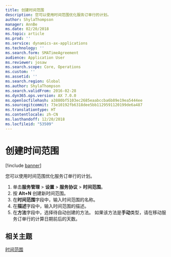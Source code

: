 ```yaml
---
title: 创建时间范围
description: 您可以使用时间范围优化服务订单行的计划。
author: ShylaThompson
manager: AnnBe
ms.date: 02/20/2018
ms.topic: article
ms.prod: ''
ms.service: dynamics-ax-applications
ms.technology: ''
ms.search.form: SMATimeAgreement
audience: Application User
ms.reviewer: josaw
ms.search.scope: Core, Operations
ms.custom: ''
ms.assetid: ''
ms.search.region: Global
ms.author: ShylaThompson
ms.search.validFrom: 2016-02-28
ms.dyn365.ops.version: AX 7.0.0
ms.openlocfilehash: a3880bf5103ec2685eaabccba6b89e19ea5444ee
ms.sourcegitcommit: 73e10192fb6318dee5bb1129591120199de6a487
ms.translationtype: HT
ms.contentlocale: zh-CN
ms.lasthandoff: 12/20/2018
ms.locfileid: "53509"
---
```

# <a name="create-time-windows"></a>创建时间范围   

[!include [banner](../includes/banner.md)]

您可以使用时间范围优化服务订单行的计划。

1. 单击**服务管理** \> **设置** \> **服务协议** \> **时间范围**。
2. 按 **Alt+N** 创建新时间范围。
3. 在**时间范围**字段中，输入时间范围的名称。
4. 在**描述**字段中，输入时间范围的描述。
5. 在**方法**字段中，选择待自动创建的方法。 如果该方法是**手动**类型，请在移动服务订单行的计算日期前后的天数。

## <a name="related-topics"></a>相关主题

[时间范围](time-windows.md)

